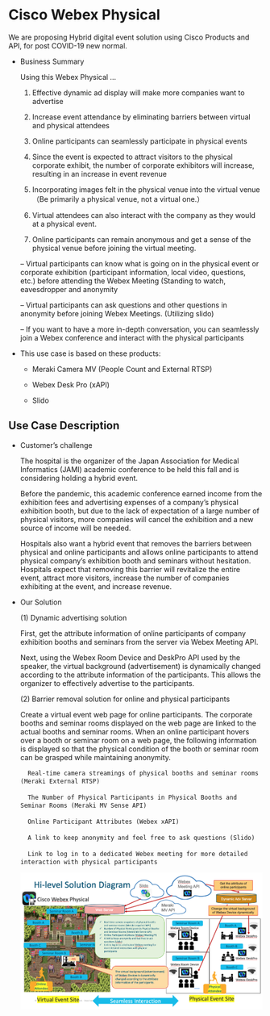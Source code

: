 # Cisco Webex Physical

We are proposing Hybrid digital event solution using Cisco Products and API, for post COVID-19 new normal.

* Business Summary

    Using this Webex Physical …
    
    1. Effective dynamic ad display will make more companies want to advertise

    1. Increase event attendance by eliminating barriers between virtual and physical attendees

    1. Online participants can seamlessly participate in physical events

    1. Since the event is expected to attract visitors to the physical corporate exhibit, the number of corporate exhibitors will increase, resulting in an increase in event revenue

    1. Incorporating images felt in the physical venue into the virtual venue（Be primarily a physical venue, not a virtual one.）

    1. Virtual attendees can also interact with the company as they would at a physical event.

    1. Online participants can remain anonymous and get a sense of the physical venue before joining the virtual meeting.

    – Virtual participants can know what is going on in the physical event or corporate exhibition (participant information, local video, questions, etc.) before attending the Webex Meeting (Standing to watch, eavesdropper and anonymity

    – Virtual participants can ask questions and other questions in anonymity before joining Webex Meetings. (Utilizing slido)

    – If you want to have a more in-depth conversation, you can seamlessly join a Webex conference and interact with the physical participants

* This use case is based on these products:

    * Meraki Camera MV (People Count and External RTSP)

    * Webex Desk Pro (xAPI)

    * Slido

## Use Case Description

* Customer’s challenge

    The hospital is the organizer of the Japan Association for Medical Informatics (JAMI) academic conference to be held this fall and is considering holding a hybrid event.

    Before the pandemic, this academic conference earned income from the exhibition fees and advertising expenses of a company’s physical exhibition booth, but due to the lack of expectation of a large  number of physical visitors, more companies will cancel the exhibition and a new source of income will be needed.

    Hospitals also want a hybrid event that removes the barriers between physical and online participants and allows online participants to attend physical company’s exhibition booth and seminars without hesitation. Hospitals expect that removing this barrier will revitalize the entire event, attract more visitors, increase the number of companies exhibiting at the event, and increase revenue.

* Our Solution

    (1) Dynamic advertising solution

    First, get the attribute information of online participants of company exhibition booths and seminars from the server via Webex Meeting API.

    Next, using the Webex Room Device and DeskPro API used by the speaker, the virtual background (advertisement) is dynamically changed according to the attribute information of the participants. This allows the organizer to effectively advertise to the participants.

    (2) Barrier removal solution for online and physical participants

    Create a virtual event web page for online participants. The corporate booths and seminar rooms displayed on the web page are linked to the actual booths and seminar rooms. When an online participant hovers over a booth or seminar room on a web page, the following information is displayed so that the physical condition of the booth or seminar room can be grasped while maintaining anonymity.

        Real-time camera streamings of physical booths and seminar rooms (Meraki External RTSP)

        The Number of Physical Participants in Physical Booths and Seminar Rooms (Meraki MV Sense API)

        Online Participant Attributes (Webex xAPI)

        A link to keep anonymity and feel free to ask questions (Slido)

        Link to log in to a dedicated Webex meeting for more detailed interaction with physical participants
    
    ![Webex Physical](static/images/solution.png)